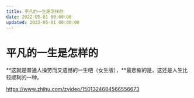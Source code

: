 ```yaml
---
title: 平凡的一生是怎样的
date: 2022-05-01 00:00:00
updated: 2022-05-01 00:00:00
---
```


# 平凡的一生是怎样的

**这就是普通人操劳而又遗憾的一生吧（女生版），**最悲催的是，这还是人生比较顺利的一种。

https://www.zhihu.com/zvideo/1501324684566556673
